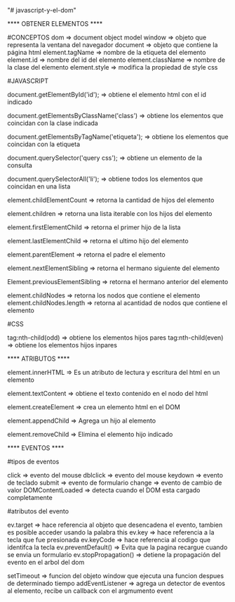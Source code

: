 "# javascript-y-el-dom" 

**** OBTENER ELEMENTOS ****

#CONCEPTOS
dom => document object model
window => objeto que representa la ventana del navegador
document => objeto que contiene la página html
element.tagName => nombre de la etiqueta del elemento
element.id => nombre del id del elemento
element.className => nombre de la clase del elemento
element.style => modifica la propiedad de style css

#JAVASCRIPT

document.getElementById('id'); => obtiene el elemento html con el id indicado

document.getElementsByClassName('class') => obtiene los elementos que coincidan con la clase indicada

document.getElementsByTagName('etiqueta'); => obtiene los elementos que coincidan con la etiqueta

document.querySelector('query css'); => obtiene un elemento de la consulta

document.querySelectorAll('li'); => obtiene todos los elementos que coincidan en una lista

element.childElementCount => retorna la cantidad de hijos del elemento 

element.children => retorna una lista iterable con los hijos del elemento

element.firstElementChild => retorna el primer hijo de la lista

element.lastElementChild => retorna el ultimo hijo del elemento

element.parentElement => retorna el padre el elemento

element.nextElementSibling => retorna el hermano siguiente del elemento

Element.previousElementSibling => retorna el hermano anterior del elemento

element.childNodes => retorna los nodos que contiene el elemento
element.childNodes.length => retorna al acantidad de nodos que contiene el elemento

#CSS

tag:nth-child(odd) => obtiene los elementos hijos pares
tag:nth-child(even) => obtiene los elementos hijos inpares

**** ATRIBUTOS ****

element.innerHTML => Es un atributo de lectura y escritura del html en un elemento 

element.textContent => obtiene el texto contenido en el nodo del html

element.createElement => crea un elemento html en el DOM

element.appendChild => Agrega un hijo al elemento 

element.removeChild => Elimina el elemento hijo indicado




**** EVENTOS ****

#tipos de eventos

click => evento del mouse
dblclick => evento del mouse
keydown => evento de teclado
submit => evento de formulario
change => evento de cambio de valor
DOMContentLoaded => detecta cuando el DOM esta cargado completamente

#atributos del evento

ev.target => hace referencia al objeto que desencadena el evento, tambien es posible acceder usando la palabra this
ev.key => hace referencia a la tecla que fue presionada
ev.keyCode => hace referencia al codigo que identifca la tecla
ev.preventDefault() => Evita que la pagina recargue cuando se envia un formulario
ev.stopPropagation() => detiene la propagación del evento en el arbol del dom

setTimeout => funcion del objeto window que ejecuta una funcion despues de determinado tiempo
addEventListener => agrega un detector de eventos al elemento, recibe un callback con el argmumento event








